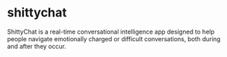 # shittychat
ShittyChat is a real-time conversational intelligence app designed to help people navigate emotionally charged or difficult conversations, both during and after they occur.
